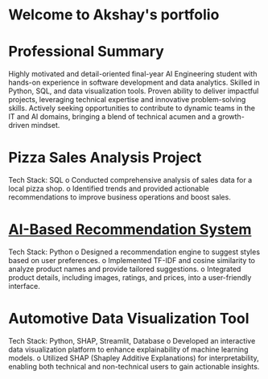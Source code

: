 # Welcome to Akshay's portfolio

# Professional Summary
Highly motivated and detail-oriented final-year AI Engineering student with hands-on experience in software development and data analytics. Skilled in Python, SQL, and data visualization tools. Proven ability to deliver impactful projects, leveraging technical expertise and innovative problem-solving skills. Actively seeking opportunities to contribute to dynamic teams in the IT and AI domains, bringing a blend of technical acumen and a growth-driven mindset.

# Pizza Sales Analysis Project
Tech Stack: SQL
o Conducted comprehensive analysis of sales data for a local pizza shop.
o Identified trends and provided actionable recommendations to improve business operations and boost sales.

# [AI-Based Recommendation System](https://github.com/springboardmentor447/AI_STYLIST_Infosys_Internship_Oct2024/tree/akshay-chaudhari)
Tech Stack: Python
o Designed a recommendation engine to suggest styles based on user preferences.
o Implemented TF-IDF and cosine similarity to analyze product names and provide tailored suggestions.
o Integrated product details, including images, ratings, and prices, into a user-friendly interface.

# Automotive Data Visualization Tool
Tech Stack: Python, SHAP, Streamlit, Database
o Developed an interactive data visualization platform to enhance explainability of machine learning models.
o Utilized SHAP (Shapley Additive Explanations) for interpretability, enabling both technical and non-technical users to gain actionable insights.
